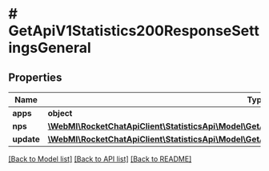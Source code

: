 # # GetApiV1Statistics200ResponseSettingsGeneral

## Properties

Name | Type | Description | Notes
------------ | ------------- | ------------- | -------------
**apps** | **object** |  | [optional]
**nps** | [**\WebMI\RocketChatApiClient\StatisticsApi\Model\GetApiV1Statistics200ResponseSettingsGeneralNps**](GetApiV1Statistics200ResponseSettingsGeneralNps.md) |  | [optional]
**update** | [**\WebMI\RocketChatApiClient\StatisticsApi\Model\GetApiV1Statistics200ResponseSettingsGeneralUpdate**](GetApiV1Statistics200ResponseSettingsGeneralUpdate.md) |  | [optional]

[[Back to Model list]](../../README.md#models) [[Back to API list]](../../README.md#endpoints) [[Back to README]](../../README.md)
